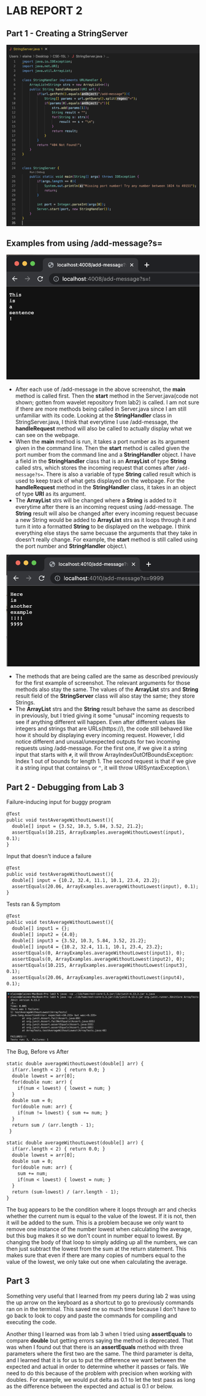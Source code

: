 # **LAB REPORT 2**
## **Part 1 - Creating a StringServer**
![Image](StringServerCode.png)

## Examples from using /add-message?s=<String>
![Image](ex1.png)
* After each use of /add-message in the above screenshot, the **main** method is called first. Then the **start** method in the Server.java(code not shown; gotten from wavelet repository from lab2) is called. I am not sure if there are more methods being called in Server.java since I am still unfamiliar with its code. Looking at the **StringHandler** class in StringServer.java, I think that everytime I use /add-message, the **handleRequest** method will also be called to actually display what we can see on the webpage.
* When the **main** method is run, it takes a port number as its argument given in the command line. Then the **start** method is called given the port number from the command line and a **StringHandler** object. I have a field in the **StringHandler** class that is an **ArrayList** of type **String** called strs, which stores the incoming request that comes after `/add-message?s=`. There is also a variable of type **String** called result which is used to keep track of what gets displayed on the webpage. For the **handleRequest** method in the **StringHandler** class, it takes in an object of type **URI** as its argument.
* The **ArrayList** strs will be changed where a **String** is added to it everytime after there is an incoming request using /add-message. The **String** result will also be changed after every incoming request becuase a new String would be added to **ArrayList** strs as it loops through it and turn it into a formatted **String** to be displayed on the webpage. I think everything else stays the same becuase the arguments that they take in doesn't really change. For example, the **start** method is still called using the port number and **StringHandler** object.\


![Image](ex2.png)
* The methods that are being called are the same as described previously for the first example of screenshot. The relevant arguments for those methods also stay the same. The values of the **ArrayList** strs and **String** result field of the **StringServer** class will also stay the same; they store Strings.
* The **ArrayList** strs and the **String** result behave the same as described in previously, but I tried giving it some "unusal" incoming requests to see if anything different will happen. Even after different values like integers and strings that are URLs(https://), the code still behaved like how it should by displaying every incoming request. However, I did notice different and unusal/unexpected outputs for two incoming requests using /add-message. For the first one, if we give it a string input that starts with `#`, it will throw ArrayIndexOutOfBoundsException: Index 1 out of bounds for length 1. The second request is that if we give it a string input that contains`%` or `^`, it will throw URISyntaxException.\




## **Part 2 - Debugging from Lab 3**
Failure-inducing input for buggy program
```
@Test
public void testAverageWithoutLowest(){
  double[] input = {3.52, 10.3, 5.84, 3.52, 21.2};
  assertEquals(10.215, ArrayExamples.averageWithoutLowest(input), 0.1);
}
```

Input that doesn't induce a failure
```
@Test
public void testAverageWithoutLowest(){
  double[] input = {10.2, 32.4, 11.1, 10.1, 23.4, 23.2};
  assertEquals(20.06, ArrayExamples.averageWithoutLowest(input), 0.1);
}
```

Tests ran & Symptom 
```
@Test
public void testAverageWithoutLowest(){
  double[] input1 = {};
  double[] input2 = {4.0};
  double[] input3 = {3.52, 10.3, 5.84, 3.52, 21.2};
  double[] input4 = {10.2, 32.4, 11.1, 10.1, 23.4, 23.2};
  assertEquals(0, ArrayExamples.averageWithoutLowest(input1), 0);
  assertEquals(0, ArrayExamples.averageWithoutLowest(input2), 0);
  assertEquals(10.215, ArrayExamples.averageWithoutLowest(input3), 0.1);
  assertEquals(20.06, ArrayExamples.averageWithoutLowest(input4), 0.1);

```
![Image](Symptom.png)


The Bug, Before vs After
```
static double averageWithoutLowest(double[] arr) {
  if(arr.length < 2) { return 0.0; }
  double lowest = arr[0];
  for(double num: arr) {
    if(num < lowest) { lowest = num; }
  }
  double sum = 0;
  for(double num: arr) {
    if(num != lowest) { sum += num; }
  }
  return sum / (arr.length - 1);
 }
```

```
static double averageWithoutLowest(double[] arr) {
  if(arr.length < 2) { return 0.0; }
  double lowest = arr[0];
  double sum = 0;
  for(double num: arr) {
    sum += num;
    if(num < lowest) { lowest = num; }
  }
  return (sum-lowest) / (arr.length - 1);
}
```
The bug appears to be the condition where it loops through arr and checks whether the current num is equal to the value of the lowest. If it is not, then it will be added to the sum. This is a problem because we only want to remove one instance of the number lowest when calculating the average, but this bug makes it so we don't count in number equal to lowest. By changing the body of that loop to simply adding up all the numbers, we can then just subtract the lowest from the sum at the return statement. This makes sure that even if there are many copies of numbers equal to the value of the lowest, we only take out one when calculating the average.




## **Part 3**
Something very useful that I learned from my peers during lab 2 was using the up arrow on the keyboard as a shortcut to go to previously commands ran on in the terminal. This saved me so much time because I don't have to go back to look to copy and paste the commands for compiling and executing the code. 

Another thing I learned was from lab 3 when I tried using **assertEquals** to compare **double** but getting errors saying the method is deprecated. That was when I found out that there is an **assertEquals** method with three parameters where the first two are the same. The third parameter is delta, and I learned that it is for us to put the difference we want between the expected and actual in order to determine whether it passes or fails. We need to do this because of the problem with precision when working with doubles. For example, we would put delta as 0.1 to let the test pass as long as the difference between the expected and actual is 0.1 or below.
